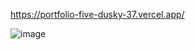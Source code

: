 https://portfolio-five-dusky-37.vercel.app/

![image](https://github.com/user-attachments/assets/c1b4b2b0-0657-4542-a5e5-2c75f7519fb6)

